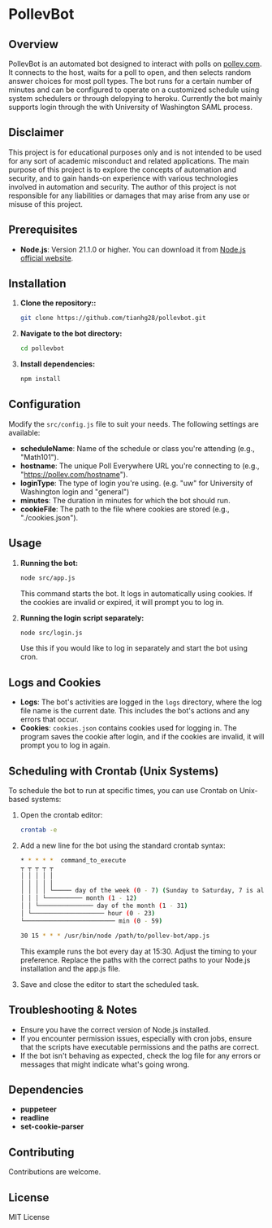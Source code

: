 
# PollevBot

## Overview

PollevBot is an automated bot designed to interact with polls on [pollev.com](https://pollev.com/). It connects to the host, waits for a poll to open, and then selects random answer choices for most poll types. The bot runs for a certain number of minutes and can be configured to operate on a customized schedule using system schedulers or through delopying to heroku. Currently the bot mainly supports login through the with University of Washington SAML process.

## Disclaimer

This project is for educational purposes only and is not intended to be used for any sort of academic misconduct and related applications. The main purpose of this project is to explore the concepts of automation and security, and to gain hands-on experience with various technologies involved in automation and security. The author of this project is not responsible for any liabilities or damages that may arise from any use or misuse of this project.

## Prerequisites

- **Node.js**: Version 21.1.0 or higher. You can download it from [Node.js official website](https://nodejs.org/).

## Installation

1. **Clone the repository::**

   ```bash
   git clone https://github.com/tianhg28/pollevbot.git
   ```

2. **Navigate to the bot directory:**

   ```bash
   cd pollevbot
   ```

3. **Install dependencies:**

   ```bash
   npm install
   ```

## Configuration

Modify the `src/config.js` file to suit your needs. The following settings are available:

- **scheduleName**: Name of the schedule or class you're attending (e.g., "Math101").
- **hostname**: The unique Poll Everywhere URL you're connecting to (e.g., "https://pollev.com/hostname").
- **loginType**: The type of login you're using. (e.g. "uw" for University of Washington login and "general")
- **minutes**: The duration in minutes for which the bot should run.
- **cookieFile**: The path to the file where cookies are stored (e.g., "./cookies.json").

## Usage

1. **Running the bot:**

   ```bash
   node src/app.js
   ```

   This command starts the bot. It logs in automatically using cookies. If the cookies are invalid or expired, it will prompt you to log in.

2. **Running the login script separately:**

   ```bash
   node src/login.js
   ```

   Use this if you would like to log in separately and start the bot using cron.

## Logs and Cookies

- **Logs**: The bot's activities are logged in the `logs` directory, where the log file name is the current date. This includes the bot's actions and any errors that occur.
- **Cookies**: `cookies.json` contains cookies used for logging in. The program saves the cookie after login, and if the cookies are invalid, it will prompt you to log in again.

## Scheduling with Crontab (Unix Systems)

To schedule the bot to run at specific times, you can use Crontab on Unix-based systems:

1. Open the crontab editor:

   ```bash
   crontab -e
   ```

2. Add a new line for the bot using the standard crontab syntax:

   ```bash
   * * * * *  command_to_execute
   ┬ ┬ ┬ ┬ ┬
   │ │ │ │ │
   │ │ │ │ │
   │ │ │ │ └───── day of the week (0 - 7) (Sunday to Saturday, 7 is also Sunday)
   │ │ │ └────────── month (1 - 12)
   │ │ └─────────────── day of the month (1 - 31)
   │ └──────────────────── hour (0 - 23)
   └───────────────────────── min (0 - 59)
   ```

   ```bash
   30 15 * * * /usr/bin/node /path/to/pollev-bot/app.js
   ```
   
   This example runs the bot every day at 15:30. Adjust the timing to your preference. Replace the paths with the correct paths to your Node.js installation and the app.js file.



3. Save and close the editor to start the scheduled task.

## Troubleshooting & Notes

- Ensure you have the correct version of Node.js installed.
- If you encounter permission issues, especially with cron jobs, ensure that the scripts have executable permissions and the paths are correct.
- If the bot isn't behaving as expected, check the log file for any errors or messages that might indicate what's going wrong.

## Dependencies
- **puppeteer**
- **readline**
- **set-cookie-parser**

## Contributing

Contributions are welcome.

## License

MIT License
